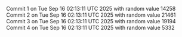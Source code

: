 Commit 1 on Tue Sep 16 02:13:11 UTC 2025 with random value 14258
Commit 2 on Tue Sep 16 02:13:11 UTC 2025 with random value 21461
Commit 3 on Tue Sep 16 02:13:11 UTC 2025 with random value 19194
Commit 4 on Tue Sep 16 02:13:11 UTC 2025 with random value 5332
